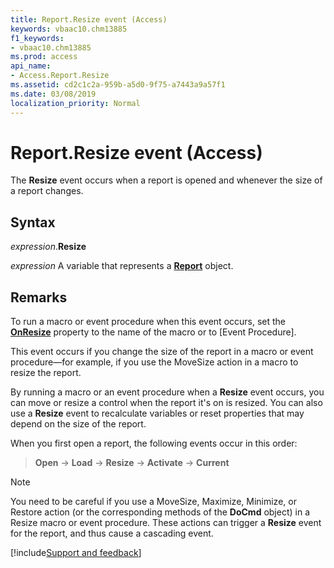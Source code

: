 ```yaml
---
title: Report.Resize event (Access)
keywords: vbaac10.chm13885
f1_keywords:
- vbaac10.chm13885
ms.prod: access
api_name:
- Access.Report.Resize
ms.assetid: cd2c1c2a-959b-a5d0-9f75-a7443a9a57f1
ms.date: 03/08/2019
localization_priority: Normal
---
```



# Report.Resize event (Access)

The **Resize** event occurs when a report is opened and whenever the size of a report changes.


## Syntax

_expression_.**Resize**

_expression_ A variable that represents a **[Report](Access.Report.md)** object.


## Remarks

To run a macro or event procedure when this event occurs, set the **[OnResize](access.report.onresize.md)** property to the name of the macro or to [Event Procedure].

This event occurs if you change the size of the report in a macro or event procedure—for example, if you use the MoveSize action in a macro to resize the report.

By running a macro or an event procedure when a **Resize** event occurs, you can move or resize a control when the report it's on is resized. You can also use a **Resize** event to recalculate variables or reset properties that may depend on the size of the report.

When you first open a report, the following events occur in this order:

> **Open** → **Load** → **Resize** → **Activate** → **Current**

> [!NOTE] 
> You need to be careful if you use a MoveSize, Maximize, Minimize, or Restore action (or the corresponding methods of the **DoCmd** object) in a Resize macro or event procedure. These actions can trigger a **Resize** event for the report, and thus cause a cascading event.




[!include[Support and feedback](~/includes/feedback-boilerplate.md)]